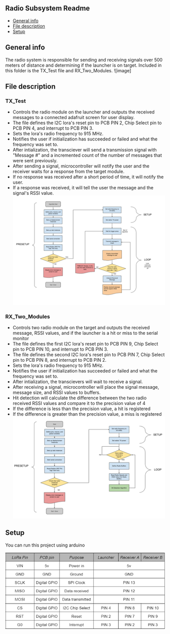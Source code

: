## Radio Subsystem Readme 
* [General info](#general-info)
* [File description](#file-description)
* [Setup](#setup)

## General info
The radio system is responsible for sending and receiving signals over 500 meters of distance and determining if the launcher is on target. Included in this folder is the TX_Test file and RX_Two_Modules.
![image]
## File description
### TX_Test
- Controls the radio module on the launcher and outputs the received messages to a connected adafruit screen for user display. 
- The file defines the I2C lora's reset pin to PCB PIN 2, Chip Select pin to PCB PIN 4, and interrupt to PCB PIN 3. 
- Sets the lora's radio frequency to 915 MHz. 
- Notifies the user if initialization has succeeded or failed and what the frequency was set to. 
- After intialization, the transciever will send a transmission signal with "Message #" and a incremented count of the number of messages that were sent previously. 
- After sending a signal, microcontroller will notify the user and the receiver waits for a response from the target module. 
- If no response was received after a short period of time, it will notify the user. 
- If a response was received, it will tell the user the message and the signal's RSSI value. 
![image](https://github.com/WilliamYi2000/Team-63-Simulted-Launcher-Repository/blob/89d4de68d7b024070be8d14b350821cecb62b5a0/I2C%20Module/Radio%20Flowcharts%20and%20Tables/Radio%20Transmitter%20Flow%20chart.png)
### RX_Two_Modules
- Controls two radio module on the target and outputs the received message, RSSI values, and if the launcher is a hit or miss to the serial monitor
- The file defines the first I2C lora's reset pin to PCB PIN 9, Chip Select pin to PCB PIN 10, and interrupt to PCB PIN 3. 
- The file defines the second I2C lora's reset pin to PCB PIN 7, Chip Select pin to PCB PIN 8, and interrupt to PCB PIN 2. 
- Sets the lora's radio frequency to 915 MHz. 
- Notifies the user if initialization has succeeded or failed and what the frequency was set to. 
- After intialization, the transcievers will wait to receive a signal. 
- After receiving a signal, microcontroller will place the signal message, message size, and RSSI values to buffers. 
- Hit detection will calculate the difference between the two radio received RSSI values and compare it to the precision value of 4
- If the difference is less than the precision value, a hit is registered
- If the difference is greater than the precision value, a miss is registered
![image](https://github.com/WilliamYi2000/Team-63-Simulted-Launcher-Repository/blob/3905327f9435ed0eaaa10a8e208a253936b562c4/I2C%20Module/Radio%20Flowcharts%20and%20Tables/Radio%20Receiver%20Flow%20chart.png)
## Setup 
You can run this project using arduino

![image](https://github.com/WilliamYi2000/Team-63-Simulted-Launcher-Repository/blob/0c6f1211317badffaf91b3de8e55cc96fa74cf83/I2C%20Module/Radio%20Flowcharts%20and%20Tables/LoRa%20pins.PNG)
